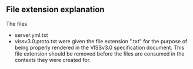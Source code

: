 ## File extension explanation
The files
* server.yml.txt
* vissv3.0.proto.txt
were given the file extension ".txt" for the purpose of being properly rendered in the VISSv3.0 specification document.
This file extension should be removed before the files are consumed in the contexts they were created for.
